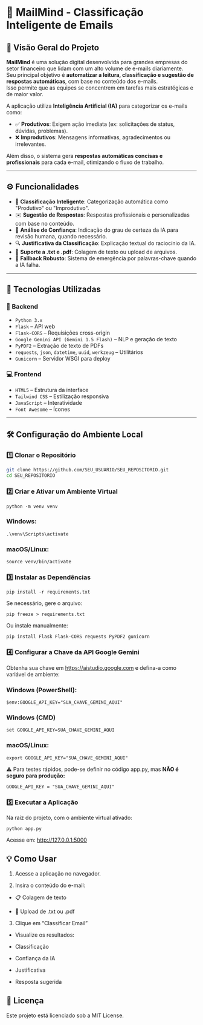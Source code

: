 # 📩 MailMind - Classificação Inteligente de Emails

## 📘 Visão Geral do Projeto

**MailMind** é uma solução digital desenvolvida para grandes empresas do setor financeiro que lidam com um alto volume de e-mails diariamente.  
Seu principal objetivo é **automatizar a leitura, classificação e sugestão de respostas automáticas**, com base no conteúdo dos e-mails.  
Isso permite que as equipes se concentrem em tarefas mais estratégicas e de maior valor.

A aplicação utiliza **Inteligência Artificial (IA)** para categorizar os e-mails como:

- ✅ **Produtivos**: Exigem ação imediata (ex: solicitações de status, dúvidas, problemas).
- ❌ **Improdutivos**: Mensagens informativas, agradecimentos ou irrelevantes.

Além disso, o sistema gera **respostas automáticas concisas e profissionais** para cada e-mail, otimizando o fluxo de trabalho.

---

## ⚙️ Funcionalidades

- 📌 **Classificação Inteligente**: Categorização automática como "Produtivo" ou "Improdutivo".
- ✉️ **Sugestão de Respostas**: Respostas profissionais e personalizadas com base no conteúdo.
- 🧠 **Análise de Confiança**: Indicação do grau de certeza da IA para revisão humana, quando necessário.
- 🔍 **Justificativa da Classificação**: Explicação textual do raciocínio da IA.
- 📂 **Suporte a .txt e .pdf**: Colagem de texto ou upload de arquivos.
- 🚨 **Fallback Robusto**: Sistema de emergência por palavras-chave quando a IA falha.

---

## 🧪 Tecnologias Utilizadas

### 🔧 Backend
- `Python 3.x`
- `Flask` – API web
- `Flask-CORS` – Requisições cross-origin
- `Google Gemini API (Gemini 1.5 Flash)` – NLP e geração de texto
- `PyPDF2` – Extração de texto de PDFs
- `requests`, `json`, `datetime`, `uuid`, `werkzeug` – Utilitários
- `Gunicorn` – Servidor WSGI para deploy

### 💻 Frontend
- `HTML5` – Estrutura da interface
- `Tailwind CSS` – Estilização responsiva
- `JavaScript` – Interatividade
- `Font Awesome` – Ícones

---

## 🛠️ Configuração do Ambiente Local

### 1️⃣ Clonar o Repositório
```bash
git clone https://github.com/SEU_USUARIO/SEU_REPOSITORIO.git
cd SEU_REPOSITORIO
```

### 2️⃣ Criar e Ativar um Ambiente Virtual
```
python -m venv venv
```
###

### Windows:
```
.\venv\Scripts\activate
```
### macOS/Linux:
```
source venv/bin/activate
```
### 3️⃣ Instalar as Dependências
```
pip install -r requirements.txt
```
Se necessário, gere o arquivo:
```
pip freeze > requirements.txt
```
Ou instale manualmente:
```
pip install Flask Flask-CORS requests PyPDF2 gunicorn
```
### 4️⃣ Configurar a Chave da API Google Gemini
Obtenha sua chave em https://aistudio.google.com e defina-a como variável de ambiente:
### Windows (PowerShell):
```
$env:GOOGLE_API_KEY="SUA_CHAVE_GEMINI_AQUI"
```
### Windows (CMD)
```
set GOOGLE_API_KEY=SUA_CHAVE_GEMINI_AQUI
```
### macOS/Linux:
```
export GOOGLE_API_KEY="SUA_CHAVE_GEMINI_AQUI"
```
⚠️ Para testes rápidos, pode-se definir no código app.py, mas **NÃO é seguro para produção:**
```
GOOGLE_API_KEY = "SUA_CHAVE_GEMINI_AQUI"
```
### 5️⃣ Executar a Aplicação
Na raiz do projeto, com o ambiente virtual ativado:
```
python app.py
```

Acesse em: http://127.0.0.1:5000

## 💡 Como Usar

1. Acesse a aplicação no navegador.

2. Insira o conteúdo do e-mail:

- 📋 Colagem de texto

- 📎 Upload de .txt ou .pdf

3. Clique em “Classificar Email”

- Visualize os resultados:

- Classificação

- Confiança da IA

- Justificativa

- Resposta sugerida

 ## 📄 Licença
Este projeto está licenciado sob a MIT License.

